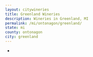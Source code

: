 ```yaml
---
layout: citywineries
title: Greenland Wineries
description: Wineries in Greenland, MI
permalink: /mi/ontonagon/greenland/
state: mi
county: ontonagon
city: greenland
---
```

-
